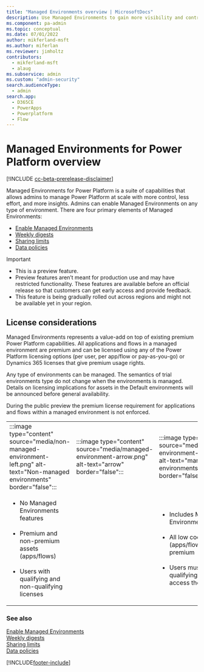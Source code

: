 ```yaml
---
title: "Managed Environments overview | MicrosoftDocs"
description: Use Managed Environments to gain more visibility and control of your Dynamics 365 applications and flows, with less effort.
ms.component: pa-admin
ms.topic: conceptual
ms.date: 07/01/2022
author: mikferland-msft
ms.author: miferlan
ms.reviewer: jimholtz
contributors:
  - mikferland-msft
  - alaug 
ms.subservice: admin
ms.custom: "admin-security"
search.audienceType: 
  - admin
search.app:
  - D365CE
  - PowerApps
  - Powerplatform
  - Flow
---
```

# Managed Environments for Power Platform overview

[!INCLUDE [cc-beta-prerelease-disclaimer](../includes/cc-beta-prerelease-disclaimer.md)]

Managed Environments for Power Platform is a suite of capabilities that allows admins to manage Power Platform at scale with more control, less effort, and more insights. Admins can enable Managed Environments on any type of environment. There are four primary elements of Managed Environments: 

- [Enable Managed Environments](managed-environment-enable.md)
- [Weekly digests](managed-environment-weekly-digests.md)
- [Sharing limits](managed-environment-sharing-limits.md)
- [Data policies](managed-environment-data-policies.md) 

> [!IMPORTANT]
> - This is a preview feature.
> - Preview features aren’t meant for production use and may have restricted functionality. These features are available before an official release so that customers can get early access and provide feedback.
> - This feature is being gradually rolled out across regions and might not be available yet in your region.

## License considerations

Managed Environments represents a value-add on top of  existing premium Power Platform capabilities. All applications and flows in a managed environment are premium and can be licensed using any of the Power Platform licensing options (per user, per app/flow or pay-as-you-go) or Dynamics 365 licenses that give premium usage rights. 

Any type of environments can be managed. The semantics of trial environments type do not change when the environments is managed. Details on licensing implications for assets in the Default environments will be announced before general availability.

During the public preview the premium license requirement for applications and flows within a managed environment is not enforced. 

|  | | |
|---------|---------|---------|
|:::image type="content" source="media/non-managed-environment-left.png" alt-text="Non-managed environments" border="false":::     | :::image type="content" source="media/managed-environment-arrow.png" alt-text="arrow" border="false":::        | :::image type="content" source="media/managed-environment-right.png" alt-text="managed environments" border="false":::        |
|<ul><li>No Managed Environments features​</li> <br /><li>Premium and non-premium assets (apps/flows)​</li><br /><li>Users with qualifying and non-qualifying licenses</li></ul>     |         | <ul><li>Includes Managed Environments features​ </li><br /><li>All low code assets (apps/flows) become premium ​</li><br /> <li>Users must have a qualifying license to access the assets </li></ul>       |

### See also  
[Enable Managed Environments](managed-environment-enable.md) <br />
[Weekly digests](managed-environment-weekly-digests.md) <br />
[Sharing limits](managed-environment-sharing-limits.md)  <br />
[Data policies](managed-environment-data-policies.md)





[!INCLUDE[footer-include](../includes/footer-banner.md)]


